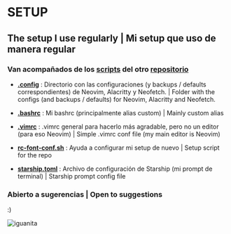 # SETUP
## The setup I use regularly | Mi setup que uso de manera regular
### Van acompañados de los [scripts](https://github.com/mrs4ndman/base/tree/main/scripts) del otro [repositorio](https://github.com/mrs4ndman/base)

- **[.config](https://github.com/mrs4ndman/setup/tree/master/.config)** : Directorio con las configuraciones (y backups / defaults correspondientes) de Neovim, Alacritty y Neofetch. | Folder with the configs (and backups / defaults) for Neovim, Alacritty and Neofetch.
- **[.bashrc](https://github.com/mrs4ndman/setup/blob/master/.bashrc)** : Mi bashrc (principalmente alias custom) | Mainly custom alias
- **[.vimrc](https://github.com/mrs4ndman/setup/blob/master/.vimrc)** : .vimrc general para hacerlo más agradable, pero no un editor (para eso Neovim) | Simple .vimrc conf file (my main editor is Neovim)
- **[rc-font-conf.sh](https://github.com/mrs4ndman/setup/blob/master/rc-font-conf.sh)** : Ayuda a configurar mi setup de nuevo | Setup script for the repo

- **[starship.toml](https://github.com/mrs4ndman/setup/blob/master/starship.toml)** : Archivo de configuración de Starship (mi prompt de terminal) | Starship prompt config file

### Abierto a sugerencias | Open to suggestions

:)

![iguanita](https://user-images.githubusercontent.com/121260905/225119383-b85ed9cf-b43c-4eca-a267-6c8a9879ba60.png)

